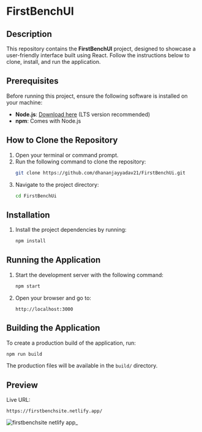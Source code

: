 # FirstBenchUI

## Description
This repository contains the **FirstBenchUI** project, designed to showcase a user-friendly interface built using React. Follow the instructions below to clone, install, and run the application.

## Prerequisites
Before running this project, ensure the following software is installed on your machine:
- **Node.js**: [Download here](https://nodejs.org/) (LTS version recommended)
- **npm**: Comes with Node.js

## How to Clone the Repository
1. Open your terminal or command prompt.
2. Run the following command to clone the repository:
   ```bash
   git clone https://github.com/dhananjayyadav21/FirstBenchUi.git

3. Navigate to the project directory:
   ```bash
   cd FirstBenchUi
   ```


## Installation
1. Install the project dependencies by running:
   ```bash
   npm install
   ```


## Running the Application
1. Start the development server with the following command:
   ```bash
   npm start
   ```
2. Open your browser and go to:
   ```
   http://localhost:3000
   ```


## Building the Application
To create a production build of the application, run:
```bash
npm run build
```
The production files will be available in the `build/` directory.

## Preview
Live URL:
   ```
   https://firstbenchsite.netlify.app/
   ```
![firstbenchsite netlify app_](https://github.com/user-attachments/assets/0e6311f9-f868-43e9-99dc-662c70b202b9)





